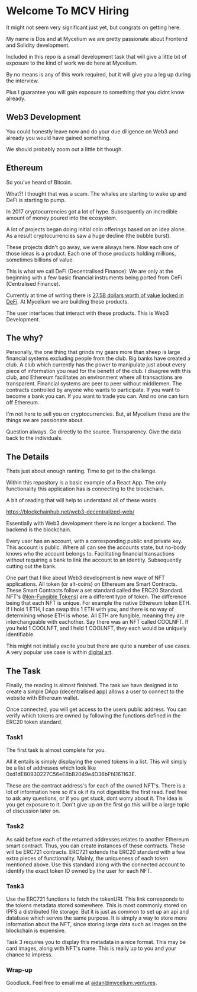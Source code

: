 # Welcome To MCV Hiring

It might not seem very significant just yet, but congrats on getting here.

My name is Dos and at Mycelium we are pretty passionate about Frontend and Solidity development. 

Included in this repo is a small development task that will give a little bit of exposure to the kind of work we do here at Mycelium.

By no means is any of this work required, but it will give you a leg up during the interview.

Plus I guarantee you will gain exposure to something that you didnt know already. 

## Web3 Development
You could honestly leave now and do your due diligence on Web3 and already you would have gained something.

We should probably zoom out a little bit though.

## Ethereum
So you've heard of Bitcoin. 

What?! I thought that was a scam. The whales are starting to wake up and DeFi is starting to pump.

In 2017 cryptocurrencies got a lot of hype. Subsequently an incredible amount of money poured into the ecosystem. 

A lot of projects began doing initial coin offerings based on an idea alone. As a result cryptocurrencies saw a huge decline (the bubble burst).

These projects didn't go away, we were always here. Now each one of those ideas is a product. Each one of those products holding millions, sometimes billions of value.

This is what we call DeFi (Decentralised Finance). We are only at the beginning with a few basic financial instruments being ported from CeFi (Centralised Finance).

Currently at time of writing there is [27.5B dollars worth of value locked in DeFi](https://defipulse.com/). At Mycelium we are building these products.

The user interfaces that interact with these products. This is Web3 Development.

## The why?
Personally, the one thing that grinds my gears more than sheep is large financial systems excluding people from the club. Big banks have created a club. A club which currently has the power to manipulate just about every piece of information you read for the benefit of the club. I disagree with this club, and Ethereum facilitates an environment where all transactions are transparent. Financial systems are peer to peer without middlemen. The contracts controlled by anyone who wants to participate. If you want to become a bank you can. If you want to trade you can. And no one can turn off Ethereum.

I'm not here to sell you on cryptocurrencies. But, at Mycelium these are the things we are passionate about. 

Question always. Go directly to the source. Transparency. Give the data back to the individuals. 

## The Details
Thats just about enough ranting. Time to get to the challenge.

Within this repository is a basic example of a React App. The only functionality this application has is connecting to the blockchain. 

A bit of reading that will help to understand all of these words.

https://blockchainhub.net/web3-decentralized-web/

Essentially with Web3 development there is no longer a backend. The backend is the blockchain. 

Every user has an account, with a corresponding public and private key. This account is public. Where all can see the accounts state, but no-body knows who the account belongs to. Facilitating financial transactions without requiring a bank to link the account to an identity. Subsequently cutting out the bank. 

One part that I like about Web3 development is new wave of NFT applications. All token (or alt-coins) on Ethereum are Smart Contracts. These Smart Contracts follow a set standard called the ERC20 Standard.  NFT's ([Non-Fungible Tokens](https://en.wikipedia.org/wiki/Non-fungible_token)) are a different type of token. The difference being that each NFT is unique. For example the native Ethereum token ETH. If I hold 1 ETH, I can swap this 1 ETH with you, and there is no way of determining whose ETH is whose. All ETH are fungible, meaning they are interchangeable with eachother. Say there was an NFT called COOLNFT. If you held 1 COOLNFT, and I held 1 COOLNFT, they each would be uniquely identifiable.

This might not initially excite you but there are quite a number of use cases. A very popular use case is within [digital art](https://medium.com/@mojkripto-com/digital-art-and-nft-tokens-5ef32890bb4e). 


## The Task
Finally, the reading is almost finished. 
The task we have designed is to create a simple DApp (decentralised app) allows a user to connect to the website with Ethereum wallet. 

Once connected, you will get access to the users public address. You can verify which tokens are owned by following the functions defined in the ERC20 token standard.

### Task1
The first task is almost complete for you.

All it entails is simply displaying the owned tokens in a list. This will simply be a list of addresses which look like 0xd1dE80930227C56eE8bB2049e4D36bFf4161163E.

These are the contract address's for each of the owned NFT's. There is a lot of information here so it's ok if its not digestible the first read. 
Feel free to ask any questions, or if you get stuck, dont worry about it. The idea is you get exposure to it. Don't give up on the first go this will be a large topic of discussion later on.

### Task2
As said before each of the returned addresses relates to another Ethereum smart contract. Thus, you can create instances of these contracts. These will be ERC721 contracts. ERC721 extends the ERC20 standard with a few extra pieces of functionality. Mainly, the uniqueness of each token mentioned above. Use this standard along with the connected account to identify the exact token ID owned by the user for each NFT. 

### Task3
Use the ERC721 functions to fetch the tokenURI. This link corresponds to the tokens metadata stored somewhere. This is most commonly stored on IPFS a distributed file storage. But it is just as common to set up an api and database which serves the same purpose. It is simply a way to store more information about the NFT, since storing large data such as images on the blockchain is expensive. 

Task 3 requires you to display this metadata in a nice format. This may be card images, along with NFT's name. This is really up to you and your chance to impress.

### Wrap-up
Goodluck. Feel free to email me at aidan@mycelium.ventures.

